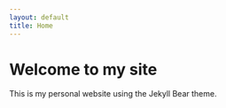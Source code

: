 ```yaml
---
layout: default
title: Home
---
```


# Welcome to my site

This is my personal website using the Jekyll Bear theme.